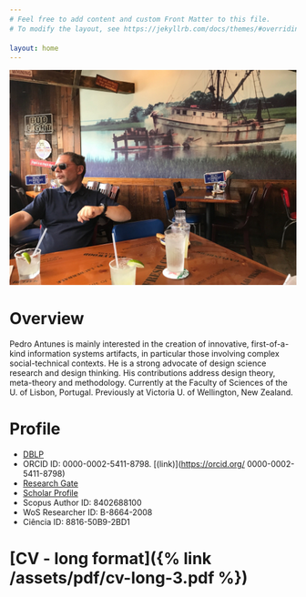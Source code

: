 ```yaml
---
# Feel free to add content and custom Front Matter to this file.
# To modify the layout, see https://jekyllrb.com/docs/themes/#overriding-theme-defaults

layout: home
---
```


![photo](/assets/img/shrimp.jpg "Title")

Overview
========
Pedro Antunes is mainly interested in the creation of innovative, first-of-a-kind information systems artifacts, in particular those involving complex social-technical contexts. He is a strong advocate of design science research and design thinking. His contributions address design theory, meta-theory and methodology. Currently at the Faculty of Sciences of the U. of Lisbon, Portugal. Previously at Victoria U. of Wellington, New Zealand.

Profile
=======

- [DBLP](https://dblp.org/pid/97/768.html)
- ORCID ID: 0000-0002-5411-8798. [(link)](https://orcid.org/ 0000-0002-5411-8798)
- [Research Gate](https://www.researchgate.net/profile/Pedro-Antunes-25)
- [Scholar Profile](https://scholar.google.com/citations?user=MBIvX78AAAAJ&hl=en)
- Scopus Author ID: 8402688100
- WoS Researcher ID: B-8664-2008
- Ciência ID: 8816-50B9-2BD1

[CV - long format]({% link /assets/pdf/cv-long-3.pdf %})
========================================================
